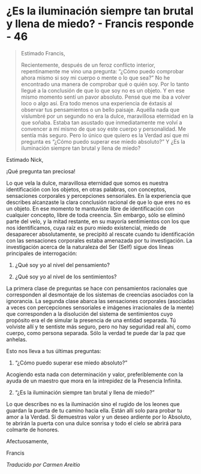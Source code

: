 # ¿Es la iluminación siempre tan brutal y llena de miedo? - Francis responde - 46

>Estimado Francis,
>
>Recientemente, después de un feroz conflicto interior, repentinamente me vino una pregunta: “¿Cómo puedo comprobar ahora mismo si soy mi cuerpo o mente o lo que sea?” No he encontrado una manera de comprobar qué o quién soy. Por lo tanto llegué a la conclusión de que lo que soy no es un objeto. Y en ese mismo momento sentí un pavor absoluto. Pensé que me iba a volver loco o algo así. Era todo menos una experiencia de éxtasis al observar tus pensamientos o un bello paisaje. Aquélla nada que vislumbré por un segundo no era la dulce, maravillosa eternidad en la que soñaba. Estaba tan asustado que inmediatamente me volví a convencer a mí mismo de que soy este cuerpo y personalidad. Me sentía más seguro. Pero lo único que quiero es la Verdad así que mi pregunta es “¿Cómo puedo superar ese miedo absoluto?” Y ¿Es la iluminación siempre tan brutal y llena de miedo?

Estimado Nick,

¡Qué pregunta tan preciosa!

Lo que vela la dulce, maravillosa eternidad que somos es nuestra identificación con los objetos, en otras palabras, con conceptos, sensaciones corporales y percepciones sensoriales. En la experiencia que describes alcanzaste la clara conclusión racional de que lo que eres no es un objeto. En ese momento te mantuviste libre de identificación con cualquier concepto, libre de toda creencia. Sin embargo, sólo se eliminó parte del velo, y la mitad restante, en su mayoría sentimientos con los que nos identificamos, cuya raíz es puro miedo existencial, miedo de desaparecer absolutamente, se precipitó al rescate cuando tu identificación con las sensaciones corporales estaba amenazada por tu investigación. La investigación acerca de la naturaleza del Ser (Self) sigue dos líneas principales de interrogación:

1. ¿Qué soy yo al nivel del pensamiento?

2. ¿Qué soy yo al nivel de los sentimientos?

La primera clase de preguntas se hace con pensamientos racionales que corresponden al desmontaje de los sistemas de creencias asociados con la ignorancia. La segunda clase abarca las sensaciones corporales (asociadas a veces con percepciones sensoriales e imágenes irracionales de la mente) que corresponden a la disolución del sistema de sentimientos cuyo propósito era el de simular la presencia de una entidad separada. Tú volviste allí y te sentiste más seguro, pero no hay seguridad real ahí, como cuerpo, como persona separada. Sólo la verdad te puede dar la paz que anhelas.

Esto nos lleva a tus últimas preguntas:

1. “¿Cómo puedo superar ese miedo absoluto?”

Acogiendo esta nada con determinación y valor, preferiblemente con la ayuda de un maestro que mora en la intrepidez de la Presencia Infinita.

2. “¿Es la iluminación siempre tan brutal y llena de miedo?”

Lo que describes no es la iluminación sino el rugido de los leones que guardan la puerta de tu camino hacia ella. Están allí solo para probar tu amor a la Verdad. Si demuestras valor y un deseo ardiente por lo Absoluto, te abrirán la puerta con una dulce sonrisa y todo el cielo se abrirá para colmarte de honores.

Afectuosamente,

Francis

_Traducido por Carmen Areitio_

